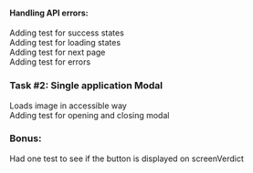 
  #### Handling API errors:
  Adding test for success states  
  Adding test for loading states   
  Adding test for next page  
  Adding test for errors  
  
### Task #2: Single application Modal
  Loads image in accessible way  
  Adding test for opening and closing modal  

   
### Bonus:
  Had one test to see if the button is displayed on screenVerdict
